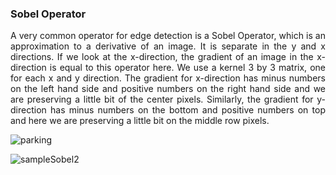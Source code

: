 ### Sobel Operator

<p align="justify">
A very common operator for edge detection is a Sobel Operator, which is an approximation to a derivative of an image. It is separate in the y and x directions. If we look at the x-direction, the gradient of an image in the x-direction is equal to this operator here. We use a kernel 3 by 3 matrix, one for each x and y direction. The gradient for x-direction has minus numbers on the left hand side and positive numbers on the right hand side and we are preserving a little bit of the center pixels. Similarly, the gradient for y-direction has minus numbers on the bottom and positive numbers on top and here we are preserving a little bit on the middle row pixels.
</p>


![parking](https://user-images.githubusercontent.com/37708330/73333992-b8f1a700-426b-11ea-9980-92ca28819e75.jpg)


![sampleSobel2](https://user-images.githubusercontent.com/37708330/73333997-ba22d400-426b-11ea-98db-988f697e06f7.png)

